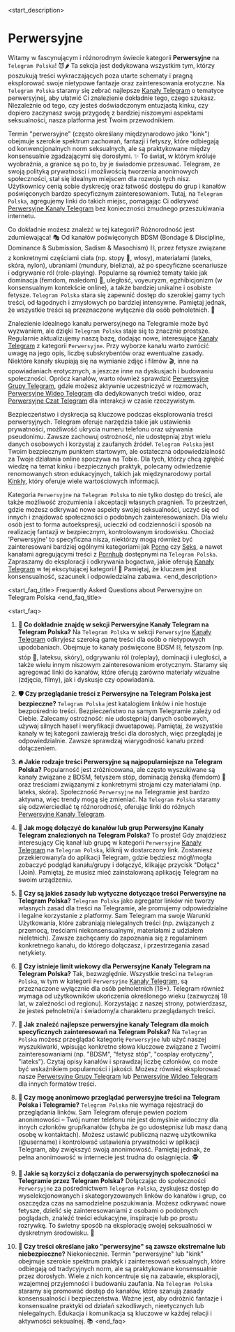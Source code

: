 <start_description>
# Perwersyjne

Witamy w fascynującym i różnorodnym świecie kategorii **Perwersyjne** na `Telegram Polska`! 😈🌶️ Ta sekcja jest dedykowana wszystkim tym, którzy poszukują treści wykraczających poza utarte schematy i pragną eksplorować swoje nietypowe fantazje oraz zainteresowania erotyczne. Na `Telegram Polska` staramy się zebrać najlepsze [Kanały Telegram](/kanaly/) o tematyce perwersyjnej, aby ułatwić Ci znalezienie dokładnie tego, czego szukasz. Niezależnie od tego, czy jesteś doświadczonym entuzjastą kinku, czy dopiero zaczynasz swoją przygodę z bardziej niszowymi aspektami seksualności, nasza platforma jest Twoim przewodnikiem.

Termin "perwersyjne" (często określany międzynarodowo jako "kink") obejmuje szerokie spektrum zachowań, fantazji i fetyszy, które odbiegają od konwencjonalnych norm seksualnych, ale są praktykowane między konsensualnie zgadzającymi się dorosłymi. ✨ To świat, w którym króluje wyobraźnia, a granice są po to, by je świadomie przesuwać. Telegram, ze swoją polityką prywatności i możliwością tworzenia anonimowych społeczności, stał się idealnym miejscem dla rozwoju tych nisz. Użytkownicy cenią sobie dyskrecję oraz łatwość dostępu do grup i kanałów poświęconych bardzo specyficznym zainteresowaniom. Tutaj, na `Telegram Polska`, agregujemy linki do takich miejsc, pomagając Ci odkrywać [Perwersyjne Kanały Telegram](/kanaly/perwersje/) bez konieczności żmudnego przeszukiwania internetu.

Co dokładnie możesz znaleźć w tej kategorii? Różnorodność jest zdumiewająca! 🎭 Od kanałów poświęconych BDSM (Bondage & Discipline, Dominance & Submission, Sadism & Masochism) ⛓️, przez fetysze związane z konkretnymi częściami ciała (np. stopy 🦶, włosy), materiałami (lateks, skóra, nylon), ubraniami (mundury, bielizna), aż po specyficzne scenariusze i odgrywanie ról (role-playing). Popularne są również tematy takie jak dominacja (femdom, maledom) 👑, uległość, voyeuryzm, egzhibicjonizm (w konsensualnym kontekście online), a także bardziej unikalne i osobiste fetysze. `Telegram Polska` stara się zapewnić dostęp do szerokiej gamy tych treści, od łagodnych i zmysłowych po bardziej intensywne. Pamiętaj jednak, że wszystkie treści są przeznaczone wyłącznie dla osób pełnoletnich. 🔞

Znalezienie idealnego kanału perwersyjnego na Telegramie może być wyzwaniem, ale dzięki `Telegram Polska` staje się to znacznie prostsze. Regularnie aktualizujemy naszą bazę, dodając nowe, interesujące [Kanały Telegram](/kanaly/) z kategorii `Perwersyjne`. Przy wyborze kanału warto zwrócić uwagę na jego opis, liczbę subskrybentów oraz ewentualne zasady. Niektóre kanały skupiają się na wymianie zdjęć i filmów 🎬, inne na opowiadaniach erotycznych, a jeszcze inne na dyskusjach i budowaniu społeczności. Oprócz kanałów, warto również sprawdzić [Perwersyjne Grupy Telegram](/grupy/perwersje/), gdzie możesz aktywnie uczestniczyć w rozmowach, [Perwersyjne Wideo Telegram](/wideo/perwersje/) dla dedykowanych treści wideo, oraz [Perwersyjne Czat Telegram](/czat/perwersje/) dla interakcji w czasie rzeczywistym.

Bezpieczeństwo i dyskrecja są kluczowe podczas eksplorowania treści perwersyjnych. Telegram oferuje narzędzia takie jak ustawienia prywatności, możliwość ukrycia numeru telefonu oraz używania pseudonimu. Zawsze zachowuj ostrożność, nie udostępniaj zbyt wielu danych osobowych i korzystaj z zaufanych źródeł. `Telegram Polska` jest Twoim bezpiecznym punktem startowym, ale ostateczna odpowiedzialność za Twoje działania online spoczywa na Tobie. Dla tych, którzy chcą zgłębić wiedzę na temat kinku i bezpiecznych praktyk, polecamy odwiedzenie renomowanych stron edukacyjnych, takich jak międzynarodowy portal [Kinkly](https://www.kinkly.com), który oferuje wiele wartościowych informacji.

Kategoria `Perwersyjne` na `Telegram Polska` to nie tylko dostęp do treści, ale także możliwość zrozumienia i akceptacji własnych pragnień. To przestrzeń, gdzie możesz odkrywać nowe aspekty swojej seksualności, uczyć się od innych i znajdować społeczności o podobnych zainteresowaniach. Dla wielu osób jest to forma autoekspresji, ucieczki od codzienności i sposób na realizację fantazji w bezpiecznym, kontrolowanym środowisku. Chociaż 'Perwersyjne' to specyficzna nisza, niektórzy mogą również być zainteresowani bardziej ogólnymi kategoriami jak [Porno](/kanaly/porno/) czy [Seks](/kanaly/seks/), a nawet kanałami agregującymi treści z [Pornhub](/kanaly/pornhub/) dostępnymi na `Telegram Polska`. Zapraszamy do eksploracji i odkrywania bogactwa, jakie oferują [Kanały Telegram](/kanaly/) w tej ekscytującej kategorii! 🚀 Pamiętaj, że kluczem jest konsensualność, szacunek i odpowiedzialna zabawa.
<end_description>

<start_faq_title>
Frequently Asked Questions about Perwersyjne on Telegram Polska
<end_faq_title>

<start_faq>
1. **🤔 Co dokładnie znajdę w sekcji Perwersyjne Kanały Telegram na Telegram Polska?**
Na `Telegram Polska` w sekcji `Perwersyjne` [Kanały Telegram](/kanaly/) odkryjesz szeroką gamę treści dla osób o nietypowych upodobaniach. Obejmuje to kanały poświęcone BDSM ⛓️, fetyszom (np. stóp 🦶, lateksu, skóry), odgrywaniu ról (roleplay), dominacji i uległości, a także wielu innym niszowym zainteresowaniom erotycznym. Staramy się agregować linki do kanałów, które oferują zarówno materiały wizualne (zdjęcia, filmy), jak i dyskusje czy opowiadania.

2. **🛡️ Czy przeglądanie treści z Perwersyjne na Telegram Polska jest bezpieczne?**
`Telegram Polska` jest katalogiem linków i nie hostuje bezpośrednio treści. Bezpieczeństwo na samym Telegramie zależy od Ciebie. Zalecamy ostrożność: nie udostępniaj danych osobowych, używaj silnych haseł i weryfikacji dwuetapowej. Pamiętaj, że wszystkie kanały w tej kategorii zawierają treści dla dorosłych, więc przeglądaj je odpowiedzialnie. Zawsze sprawdzaj wiarygodność kanału przed dołączeniem.

3. **🔥 Jakie rodzaje treści Perwersyjne są najpopularniejsze na Telegram Polska?**
Popularność jest zróżnicowana, ale często wyszukiwane są kanały związane z BDSM, fetyszem stóp, dominacją żeńską (femdom) 👑 oraz treściami związanymi z konkretnymi strojami czy materiałami (np. lateks, skóra). Społeczność `Perwersyjne` na Telegramie jest bardzo aktywna, więc trendy mogą się zmieniać. Na `Telegram Polska` staramy się odzwierciedlać tę różnorodność, oferując linki do różnych [Perwersyjne Kanały Telegram](/kanaly/perwersje/).

4. **🔗 Jak mogę dołączyć do kanałów lub grup Perwersyjne Kanały Telegram znalezionych na Telegram Polska?**
To proste! Gdy znajdziesz interesujący Cię kanał lub grupę w kategorii `Perwersyjne` [Kanały Telegram](/kanaly/) na `Telegram Polska`, kliknij w dostarczony link. Zostaniesz przekierowany/a do aplikacji Telegram, gdzie będziesz mógł/mogła zobaczyć podgląd kanału/grupy i dołączyć, klikając przycisk "Dołącz" (Join). Pamiętaj, że musisz mieć zainstalowaną aplikację Telegram na swoim urządzeniu.

5. **📜 Czy są jakieś zasady lub wytyczne dotyczące treści Perwersyjne na Telegram Polska?**
`Telegram Polska` jako agregator linków nie tworzy własnych zasad dla treści na Telegramie, ale promujemy odpowiedzialne i legalne korzystanie z platformy. Sam Telegram ma swoje Warunki Użytkowania, które zabraniają nielegalnych treści (np. związanych z przemocą, treściami niekonsensualnymi, materiałami z udziałem nieletnich). Zawsze zachęcamy do zapoznania się z regulaminem konkretnego kanału, do którego dołączasz, i przestrzegania zasad netykiety.

6. **🔞 Czy istnieje limit wiekowy dla Perwersyjne Kanały Telegram na Telegram Polska?**
Tak, bezwzględnie. Wszystkie treści na `Telegram Polska`, w tym w kategorii `Perwersyjne` [Kanały Telegram](/kanaly/), są przeznaczone wyłącznie dla osób pełnoletnich (18+). Telegram również wymaga od użytkowników ukończenia określonego wieku (zazwyczaj 18 lat, w zależności od regionu). Korzystając z naszej strony, potwierdzasz, że jesteś pełnoletni/a i świadomy/a charakteru przeglądanych treści.

7. **🧐 Jak znaleźć najlepsze perwersyjne kanały Telegram dla moich specyficznych zainteresowań na Telegram Polska?**
Na `Telegram Polska` możesz przeglądać kategorię `Perwersyjne` lub użyć naszej wyszukiwarki, wpisując konkretne słowa kluczowe związane z Twoimi zainteresowaniami (np. "BDSM", "fetysz stóp", "cosplay erotyczny", "lateks"). Czytaj opisy kanałów i sprawdzaj liczbę członków, co może być wskaźnikiem popularności i jakości. Możesz również eksplorować nasze [Perwersyjne Grupy Telegram](/grupy/perwersje/) lub [Perwersyjne Wideo Telegram](/wideo/perwersje/) dla innych formatów treści.

8. **🤫 Czy mogę anonimowo przeglądać perwersyjne treści na Telegram Polska i Telegramie?**
`Telegram Polska` nie wymaga rejestracji do przeglądania linków. Sam Telegram oferuje pewien poziom anonimowości – Twój numer telefonu nie jest domyślnie widoczny dla innych członków grup/kanałów (chyba że go udostępnisz lub masz daną osobę w kontaktach). Możesz ustawić publiczną nazwę użytkownika (@username) i kontrolować ustawienia prywatności w aplikacji Telegram, aby zwiększyć swoją anonimowość. Pamiętaj jednak, że pełna anonimowość w internecie jest trudna do osiągnięcia. 🕵️

9. **🌟 Jakie są korzyści z dołączania do perwersyjnych społeczności na Telegramie przez Telegram Polska?**
Dołączając do społeczności `Perwersyjne` za pośrednictwem `Telegram Polska`, zyskujesz dostęp do wyselekcjonowanych i skategoryzowanych linków do kanałów i grup, co oszczędza czas na samodzielne poszukiwania. Możesz odkrywać nowe fetysze, dzielić się zainteresowaniami z osobami o podobnych poglądach, znaleźć treści edukacyjne, inspiracje lub po prostu rozrywkę. To świetny sposób na eksplorację swojej seksualności w dyskretnym środowisku. 🚀

10. **🤔 Czy treści określane jako "perwersyjne" są zawsze ekstremalne lub niebezpieczne?**
Niekoniecznie. Termin "perwersyjne" lub "kink" obejmuje szerokie spektrum praktyk i zainteresowań seksualnych, które odbiegają od tradycyjnych norm, ale są praktykowane konsensualnie przez dorosłych. Wiele z nich koncentruje się na zabawie, eksploracji, wzajemnej przyjemności i budowaniu zaufania. Na `Telegram Polska` staramy się promować dostęp do kanałów, które szanują zasady konsensualności i bezpieczeństwa. Ważne jest, aby odróżnić fantazje i konsensualne praktyki od działań szkodliwych, nieetycznych lub nielegalnych. Edukacja i komunikacja są kluczowe w każdej relacji i aktywności seksualnej. 📚
<end_faq>